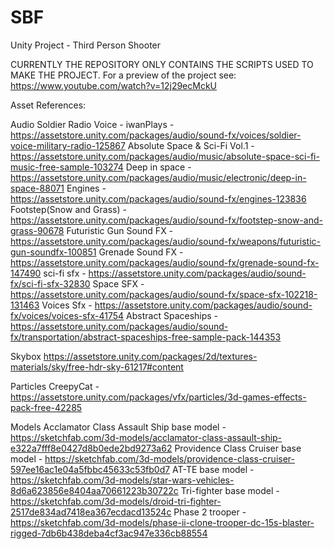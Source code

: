 # SBF
 Unity Project - Third Person Shooter

CURRENTLY THE REPOSITORY ONLY CONTAINS THE SCRIPTS USED TO MAKE THE PROJECT. For a preview of the project see: https://www.youtube.com/watch?v=12j29ecMckU

Asset References:

Audio
Soldier Radio Voice - iwanPlays - https://assetstore.unity.com/packages/audio/sound-fx/voices/soldier-voice-military-radio-125867
Absolute Space & Sci-Fi Vol.1 - https://assetstore.unity.com/packages/audio/music/absolute-space-sci-fi-music-free-sample-103274
Deep in space - https://assetstore.unity.com/packages/audio/music/electronic/deep-in-space-88071
Engines - https://assetstore.unity.com/packages/audio/sound-fx/engines-123836
Footstep(Snow and Grass) - https://assetstore.unity.com/packages/audio/sound-fx/footstep-snow-and-grass-90678
Futuristic Gun Sound FX - https://assetstore.unity.com/packages/audio/sound-fx/weapons/futuristic-gun-soundfx-100851
Grenade Sound FX - https://assetstore.unity.com/packages/audio/sound-fx/grenade-sound-fx-147490
sci-fi sfx - https://assetstore.unity.com/packages/audio/sound-fx/sci-fi-sfx-32830
Space SFX - https://assetstore.unity.com/packages/audio/sound-fx/space-sfx-102218-131463
Voices Sfx - https://assetstore.unity.com/packages/audio/sound-fx/voices/voices-sfx-41754
Abstract Spaceships - https://assetstore.unity.com/packages/audio/sound-fx/transportation/abstract-spaceships-free-sample-pack-144353

Skybox
https://assetstore.unity.com/packages/2d/textures-materials/sky/free-hdr-sky-61217#content

Particles
CreepyCat - https://assetstore.unity.com/packages/vfx/particles/3d-games-effects-pack-free-42285

Models
Acclamator Class Assault Ship base model - https://sketchfab.com/3d-models/acclamator-class-assault-ship-e322a7fff8e0427d8b0ede2bd9273a62
Providence Class Cruiser base model - https://sketchfab.com/3d-models/providence-class-cruiser-597ee16ac1e04a5fbbc45633c53fb0d7
AT-TE base model - https://sketchfab.com/3d-models/star-wars-vehicles-8d6a623856e8404aa70661223b30722c
Tri-fighter base model - https://sketchfab.com/3d-models/droid-tri-fighter-2517de834ad7418ea367ecdacd13524c
Phase 2 trooper - https://sketchfab.com/3d-models/phase-ii-clone-trooper-dc-15s-blaster-rigged-7db6b438deba4cf3ac947e336cb88554
